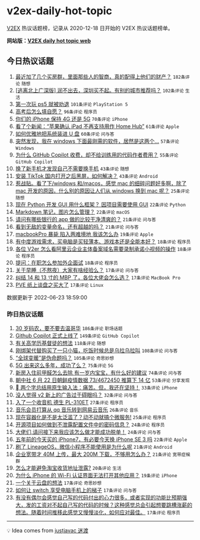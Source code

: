 # v2ex-daily-hot-topic

[V2EX](https://www.v2ex.com/) 热议话题榜，记录从 2020-12-18 日开始的 V2EX 热议话题榜单。

**网站版：[V2EX daily hot topic web](https://boojack.github.io/v2ex-daily-hot-topic-web/)**

## 今日热议话题

<!-- TODAY BEGIN -->

1. [最近加了几个买房群，里面那些人的智商，真的配得上他们的财产？](https://www.v2ex.com/t/861583) `182条评论` `随想`
1. [[逃离北上广深版] 润不出去，深圳买不起。有别的城市推荐吗？](https://www.v2ex.com/t/861578) `102条评论` `生活`
1. [第一次玩 ps5 就被劝退](https://www.v2ex.com/t/861566) `101条评论` `PlayStation 5`
1. [高考后怎么填自愿？](https://www.v2ex.com/t/861619) `96条评论` `程序员`
1. [你们的 iPhone 保持 4G 还是 5G](https://www.v2ex.com/t/861580) `70条评论` `iPhone`
1. [看了个新闻：“苹果确认 iPad 不再支持用作 Home Hub”](https://www.v2ex.com/t/861570) `61条评论` `Apple`
1. [如何优雅地把系统装进 U 盘](https://www.v2ex.com/t/861536) `60条评论` `问与答`
1. [突然发现，我在 windows 下面最刚需的软件，居然是这两个...](https://www.v2ex.com/t/861708) `57条评论` `Windows`
1. [为什么 GitHub Copilot 收费，却不给训练用的代码作者费用？](https://www.v2ex.com/t/861734) `55条评论` `GitHub Copilot`
1. [换了新手机才发现自己不需要换手机](https://www.v2ex.com/t/861535) `43条评论` `随想`
1. [安装 TikTok 国内打开之后黑屏，如何解决？](https://www.v2ex.com/t/861636) `43条评论` `Android`
1. [惹战贴。看了下/windows 和/macos，感觉 mac 的细碎问题好多啊，除了 mac 开发的原因，什么别的原因让人们从 windows 换到 mac 呢？](https://www.v2ex.com/t/861605) `25条评论` `随想`
1. [现在 Python 开发 GUI 用什么框架？ 因项目需要使用 GUI](https://www.v2ex.com/t/861692) `22条评论` `Python`
1. [Markdown 笔记，图片怎么管理？](https://www.v2ex.com/t/861643) `22条评论` `macOS`
1. [请问有哪些银行的 app 做的比较干净清爽的？](https://www.v2ex.com/t/861736) `21条评论` `问与答`
1. [看到无敌的变量命名，还有超越的吗？](https://www.v2ex.com/t/861699) `21条评论` `问与答`
1. [macbookPro 暴毙 陷入两难境地 我该怎么办](https://www.v2ex.com/t/861611) `19条评论` `Apple`
1. [有中度游戏需求，买电脑是买轻薄本、游戏本还是全能本好？](https://www.v2ex.com/t/861696) `18条评论` `程序员`
1. [各位 V2er 怎么看阿里云企业主体备案域名需要录制承诺小视频的操作](https://www.v2ex.com/t/861672) `18条评论` `程序员`
1. [提问：在职怎么参加外企面试](https://www.v2ex.com/t/861618) `18条评论` `程序员`
1. [关于早睡（不熬夜）大家有啥经验么？](https://www.v2ex.com/t/861709) `17条评论` `问与答`
1. [纠结 14 和 13 寸的 MBP 了，各位大佬会怎么选？](https://www.v2ex.com/t/861659) `17条评论` `MacBook Pro`
1. [PVE 纸上谈盘之买大了](https://www.v2ex.com/t/861569) `17条评论` `Linux`

数据更新于 2022-06-23 18:59:00

<!-- TODAY END -->

### 昨日热议话题

<!-- YESTERDAY BEGIN -->

1. [30 岁码农，要不要去温哥华](https://www.v2ex.com/t/861313) `186条评论` `职场话题`
1. [Github Copilot 正式上线了](https://www.v2ex.com/t/861260) `149条评论` `GitHub Copilot`
1. [有关高学历基督徒的想法](https://www.v2ex.com/t/861432) `118条评论` `随想`
1. [刚绑架代替购买了一只小猫，吃饭时候总是乌拉乌拉叫](https://www.v2ex.com/t/861287) `108条评论` `问与答`
1. [“全球变暖”是伪命题吗？](https://www.v2ex.com/t/861271) `105条评论` `奇思妙想`
1. [5G 出来这么多年，成功了么？](https://www.v2ex.com/t/861419) `75条评论` `5G`
1. [新房入住前甲醛怎么去除 有一岁内宝宝，有什么好的建议](https://www.v2ex.com/t/861323) `74条评论` `问与答`
1. [朝中社 6 月 22 日朝鲜疫情数据 73/4672450 推算下 14 亿](https://www.v2ex.com/t/861301) `53条评论` `分享发现`
1. [ 两个字总结用原生输入法：痛苦。但，我还在坚持！](https://www.v2ex.com/t/861381) `33条评论` `iPhone`
1. [没人觉得 v2 新上的广告过于碍眼吗？](https://www.v2ex.com/t/861263) `32条评论` `问与答`
1. [入了一个收音机 德生 PL-310ET](https://www.v2ex.com/t/861477) `27条评论` `程序员`
1. [音乐会员打算从 qq 音乐转到网易云音乐](https://www.v2ex.com/t/861350) `26条评论` `音乐`
1. [现在容器化是不是太泛滥了？动不动就搞个微服务!](https://www.v2ex.com/t/861418) `25条评论` `程序员`
1. [开源项目如何做到不泄露配置文件中的密码信息？](https://www.v2ex.com/t/861312) `24条评论` `程序员`
1. [大佬们,请问接下来我应该怎么做才能成功脱单！](https://www.v2ex.com/t/861296) `24条评论` `问与答`
1. [五年前的今天买的 iPhone7，有必要今天换 iPhone SE 3 吗](https://www.v2ex.com/t/861497) `22条评论` `Apple`
1. [刷了 LineageOS，微信小程序不能使用是为什么呢](https://www.v2ex.com/t/861453) `21条评论` `Android`
1. [企业宽带才 40M 上传，最大 200M 下载，不够用怎么办？](https://www.v2ex.com/t/861338) `21条评论` `宽带症候群`
1. [怎么才能避免淘宝收货地址泄露?](https://www.v2ex.com/t/861291) `20条评论` `生活`
1. [为什么 iPhone 的 Wi-Fi 认证界面无法打开其他应用？](https://www.v2ex.com/t/861333) `19条评论` `iPhone`
1. [一个关于云盘的想法](https://www.v2ex.com/t/861349) `17条评论` `奇思妙想`
1. [如何让 switch 享受电脑手机上的梯子](https://www.v2ex.com/t/861316) `17条评论` `问与答`
1. [有没有偶尔会感觉自己写的代码付出的心力很多，或者实现的功能比预期强大，发的工资对不起自己写的代码的时候？这种感觉总会引起想要跳槽涨薪的想法。随着时间推移此感觉又慢慢淡化，如何应对最佳。](https://www.v2ex.com/t/861298) `17条评论` `程序员`

<!-- YESTERDAY END -->

---

💡 Idea comes from [justjavac 迷渡](https://github.com/justjavac/)
